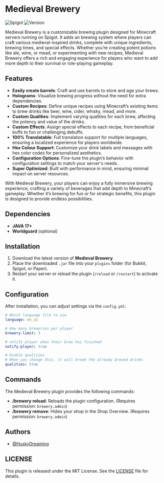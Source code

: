 
# Medieval Brewery
![Spigot](https://img.shields.io/badge/Spigot-1.19_--_1.21.1-yellow.svg)
![Version](https://img.shields.io/badge/Version-1.1.5-lightgray.svg)

Medieval Brewery is a customizable brewing plugin designed for Minecraft servers running on Spigot. It adds an brewing system where players can craft various medieval-inspired drinks, complete with unique ingredients, brewing times, and special effects. Whether you’re creating potent potions like ale, wine, or mead, or experimenting with new recipes, Medieval Brewery offers a rich and engaging experience for players who want to add more depth to their survival or role-playing gameplay.



## Features

- **Easily create barrels**: Craft and use barrels to store and age your brews.
- **Holograms**: Visualize brewing progress without the need for extra dependencies.
- **Custom Recipes**: Define unique recipes using Minecraft’s existing items to brew drinks like beer, wine, cider, whisky, mead, and more.
- **Custom Qualities**: Implement varying qualities for each brew, affecting the potency and value of the drinks.
- **Custom Effects**: Assign special effects to each recipe, from beneficial buffs to fun or challenging debuffs.
- **100% Translatable**: Full translation support for multiple languages, ensuring a localized experience for players worldwide.
- **Hex Colour Support**: Customize your drink labels and messages with hex color codes for personalized aesthetics.
- **Configuration Options**: Fine-tune the plugin’s behavior with configuration settings to match your server's needs.
- **Super Optimized**: Built with performance in mind, ensuring minimal impact on server resources.

With Medieval Brewery, your players can enjoy a fully immersive brewing experience, crafting a variety of beverages that add depth to Minecraft’s gameplay. Whether it’s brewing for fun or for strategic benefits, this plugin is designed to provide endless possibilities.
## Dependencies

- **JAVA 17+**
- **Worldguard** (optional)
## Installation

1. Download the latest version of **Medieval Brewery**.
2. Place the downloaded `.jar` file into your `plugins` folder (for Bukkit, Spigot, or Paper).
3. Restart your server or reload the plugin (`/reload` or `/restart`) to activate it.

    
## Configuration
After installation, you can adjust settings via the `config.yml`:
```yaml
# Which language file to use
language: en_us

# How many breweries per player
brewery-limit: 3

# notify player when their brew has finished
notify-player: true

# Enable qualities
# When you change this, it will break the already brewed drinks
qualities: true
````
## Commands

The Medieval Brewery plugin provides the following commands:

- **/brewery reload**: Reloads the plugin configuration. (Requires permission: `brewery.admin`)
- **/brewery remove**: Hides your shop in the Shop Overview. (Requires permission: `brewery.admin`)
## Authors

- [@HuskyDreaming](https://github.com/HuskyDreaming)


## LICENSE
This plugin is released under the MIT License. See the [LICENSE](LICENSE) file for details.
